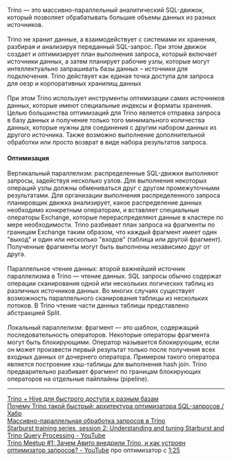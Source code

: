 Trino — это массивно-параллельный аналитический SQL-движок, который позволяет обрабатывать большие объемы данных из разных источников.  
<br>
Trino не хранит данные, а взаимодействует с системами их хранения, разбирая и анализируя переданный SQL-запрос. При этом движок создает и оптимизирует план выполнения запроса, который включает источники данных, а затем планирует рабочие узлы, которые могут интеллектуально запрашивать базы данных – источники для подключения. Trino действует как единая точка доступа для запроса для оезр и корпоративных хранилищ данных  
<br>
При этом Trino использует инструменты оптимизации самих источников данных, которые имеют специальные индексы и форматы хранения. Целью большинства оптимизаций для Trino является отправка запроса в базу данных и получение только того минимального количества данных, которые нужны для соединения с другим набором данных из другого источника. Также возможно выполнение дополнительной обработки или просто возврат в виде набора результатов запроса.  
  
#### Оптимизация
Вертикальный параллелизм: распределенные SQL-движки выполняют запросы, задействуя несколько узлов. Для выполнения некоторых операций узлы должны обмениваться друг с другом промежуточными результатами. Для организации выполнения распределенного запроса планировщик движка анализирует, какое распределение данных необходимо конкретным операторам, и вставляет специальные операторы Exchange, которые перераспределяют данные в кластере по мере необходимости. Trino разбивает план запроса на фрагменты по границам Exchange таким образом, что каждый фрагмент имеет один "выход" и один или несколько "входов" (таблица или другой фрагмент). Полученные фрагменты могут быть выполнены независимо друг от друга.  
<br>
Параллельное чтение данных: второй важнейший источник параллелизма в Trino — чтение данных. SQL запросы обычно содержат операции сканирования одной или нескольких логических таблиц из различных источников данных. Во многих случаях существует возможность параллельного сканирования таблицы из нескольких потоков. В Trino чтение части данных таблицы представлено абстракцией Split.  
<br>
Локальный параллелизм: фрагмент — это шаблон, содержащий последовательность операторов. Некоторые операторы фрагмента могут быть блокирующими. Оператор называется блокирующим, если он может произвести первый результат только после получения всех входных данных от дочернего оператора. Примером такого оператора является построение хэш-таблицы для выполнения hash join. Trino предварительно разбивает фрагмент по границам блокирующих операторов на отдельные пайплайны (pipeline).
___
[Trino + Hive для быстрого доступа к разным базам](https://bigdataschool.ru/blog/trino-and-hive-architecture-and-basic-principles.html)  
[Почему Trino такой быстрый: архитектура оптимизатора SQL-запросов / Хабр](https://habr.com/ru/companies/cedrusdata/articles/744934/)  
[Массивно-параллельная обработка запросов в Trino](https://www.cedrusdata.ru/blog/trino-massively-parallel-processing)  
[Starburst training series, session 2: Understanding and tuning Starburst and Trino Query Processing​ - YouTube](https://www.youtube.com/watch?app=desktop&v=GcS02yTNwC0)   
[Trino Meetup #1: Зачем Авито внедрили Trino, и как устроен оптимизатор запросов? - YouTube](https://www.youtube.com/watch?app=desktop&v=KYAiIJG0RAs)  про оптимизатор с [1:25](https://www.youtube.com/live/KYAiIJG0RAs?si=Qt_-rampXuz-8MA0&t=5154)
